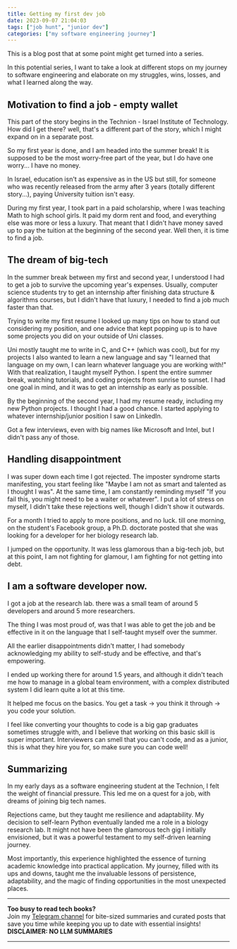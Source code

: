 ```yaml
---
title: Getting my first dev job
date: 2023-09-07 21:04:03
tags: ["job hunt", "junior dev"]
categories: ["my software engineering journey"]
---
```


This is a blog post that at some point might get turned into a series.

In this potential series, I want to take a look at different stops on my journey to software engineering and elaborate on my struggles, wins, losses, and what I learned along the way.

## Motivation to find a job - empty wallet
This part of the story begins in the Technion - Israel Institute of Technology.
How did I get there? well, that's a different part of the story, which I might expand on in a separate post.

So my first year is done, and I am headed into the summer break!
It is supposed to be the most worry-free part of the year, but I do have one worry... I have no money.

In Israel, education isn't as expensive as in the US but still, for someone who was recently released from the army after 3 years (totally different story...), paying University tuition isn't easy.

During my first year, I took part in a paid scholarship, where I was teaching Math to high school girls.
It paid my dorm rent and food, and everything else was more or less a luxury.
That meant that I didn't have money saved up to pay the tuition at the beginning of the second year. Well then, it is time to find a job.

## The dream of big-tech
In the summer break between my first and second year, I understood I had to get a job to survive the upcoming year's expenses.
Usually, computer science students try to get an internship after finishing data structure & algorithms courses, but I didn't have that luxury, I needed to find a job much faster than that.

Trying to write my first resume I looked up many tips on how to stand out considering my position, and one advice that kept popping up is to have some projects you did on your outside of Uni classes.

Uni mostly taught me to write in C, and C++ (which was cool), but for my projects I also wanted to learn a new language and say  "I learned that language on my own, I can learn whatever language you are working with!"
With that realization, I taught myself Python. I spent the entire summer break, watching tutorials, and coding projects from sunrise to sunset.
I had one goal in mind, and it was to get an internship as early as possible.

By the beginning of the second year, I had my resume ready, including my new Python projects. I thought I had a good chance.
I started applying to whatever internship/junior position I saw on LinkedIn.

Got a few interviews, even with big names like Microsoft and Intel, but I didn't pass any of those.

## Handling disappointment
I was super down each time I got rejected.
The imposter syndrome starts manifesting, you start feeling like "Maybe I am not as smart and talented as I thought I was".
At the same time, I am constantly reminding myself "If you fail this, you might need to be a waiter or whatever".
I put a lot of stress on myself, I didn't take these rejections well, though I didn't show it outwards.

For a month I tried to apply to more positions, and no luck. till one morning, on the student's Facebook group, a Ph.D. doctorate posted that she was looking for a developer for her biology research lab.

I jumped on the opportunity. It was less glamorous than a big-tech job, but at this point, I am not fighting for glamour, I am fighting for not getting into debt.

## I am a software developer now.
I got a job at the research lab. there was a small team of around 5 developers and around 5 more researchers.

The thing I was most proud of, was that I was able to get the job and be effective in it on the language that I self-taught myself over the summer.

All the earlier disappointments didn't matter, I had somebody acknowledging my ability to self-study and be effective, and that's empowering.

I ended up working there for around 1.5 years, and although it didn't teach me how to manage in a global team environment, with a complex distributed system I did learn quite a lot at this time.

It helped me focus on the basics.
You get a task -> you think it through -> you code your solution.

I feel like converting your thoughts to code is a big gap graduates sometimes struggle with, and I believe that working on this basic skill is super important. Interviewers can smell that you can't code, and as a junior, this is what they hire you for, so make sure you can code well!

## Summarizing
In my early days as a software engineering student at the Technion, I felt the weight of financial pressure. This led me on a quest for a job, with dreams of joining big tech names. 

Rejections came, but they taught me resilience and adaptability. My decision to self-learn Python eventually landed me a role in a biology research lab. It might not have been the glamorous tech gig I initially envisioned, but it was a powerful testament to my self-driven learning journey. 

Most importantly, this experience highlighted the essence of turning academic knowledge into practical application. My journey, filled with its ups and downs, taught me the invaluable lessons of persistence, adaptability, and the magic of finding opportunities in the most unexpected places.





<!-- PROMO BLOCK -->
---

**Too busy to read tech books?**  
Join my [Telegram channel](https://t.me/booksbytes) for bite-sized summaries and curated posts that save you time while keeping you up to date with essential insights!  
**DISCLAIMER: NO LLM SUMMARIES**

---
<!-- END PROMO BLOCK -->

